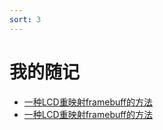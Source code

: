 ```yaml
---
sort: 3
---
```


# 我的随记


- [一种LCD重映射framebuff的方法](https://37ge.github.io/notebook/lcd_framebuff_remap/1.lcd_framebuff_remap.html)
- [一种LCD重映射framebuff的方法](https://37ge.github.io/notebook/informal_essay/1.shell.html)
